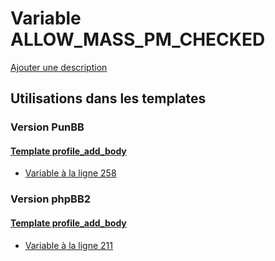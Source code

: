# Variable ALLOW_MASS_PM_CHECKED
[Ajouter une description](https://fa-tvars.appspot.com/var/ALLOW_MASS_PM_CHECKED)

## Utilisations dans les templates

### Version PunBB

#### [Template profile_add_body](punbb/profile_add_body.md)
* [Variable &agrave; la ligne 258](../punbb/profile_add_body.tpl#L258)

### Version phpBB2

#### [Template profile_add_body](subsilver/profile_add_body.md)
* [Variable &agrave; la ligne 211](../subsilver/profile_add_body.tpl#L211)